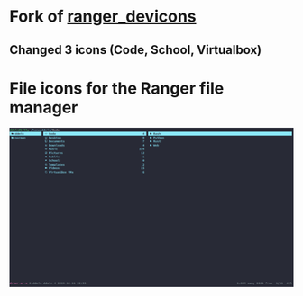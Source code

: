 # Fork of [ranger_devicons](https://github.com/alexanderjeurissen/ranger_devicons)
## Changed 3 icons (Code, School, Virtualbox)

# File icons for the Ranger file manager

![image](./ranger.png)

